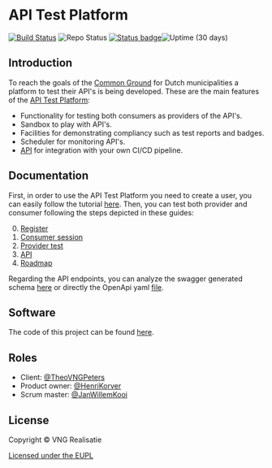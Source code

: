# API Test Platform

[![Build Status](https://jenkins.nlx.io/job/gemma-zaken-build-and-test/badge/icon?style=plastic)](https://jenkins.nlx.io/) ![Repo Status](https://img.shields.io/badge/status-concept-lightgrey.svg?style=plastic)
[![Status badge](https://img.shields.io/endpoint.svg?style=plastic&url=https%3A//api-test.nl/api/v1/provider-latest-badge/3fa51402-62c6-42d6-89fd-e14a2b818a6c/)](https://api-test.nl/server/2/dff1f823-ecc7-4ab8-8fb6-cc20793bd60f/3fa51402-62c6-42d6-89fd-e14a2b818a6c/latest/)![Uptime (30 days)](https://img.shields.io/uptimerobot/ratio/m782967733-af2d9fd1617222dbece6f648?style=plastic)

## Introduction 

To reach the goals of the [Common Ground](https://commonground.nl) for Dutch municipalities a platform to test their API's is being developed. These are the main features of the [API Test Platform](https://api-test.nl):

* Functionality for testing both consumers as providers of the API's.
* Sandbox to play with API's.
* Facilities for demonstrating compliancy such as test reports and badges.
* Scheduler for monitoring API's.
* [API](https://api-test.nl/api/v1/schema) for integration with your own CI/CD pipeline.

## Documentation
First, in order to use the API Test Platform you need to create a user, you can easily follow the tutorial [here](https://github.com/VNG-Realisatie/api-testvoorziening/blob/master/tutorials/USER.md).
Then, you can test both provider and consumer following the steps depicted in these guides:

0. [Register](https://github.com/VNG-Realisatie/api-testvoorziening/blob/master/tutorials/USER.md)
1. [Consumer session](https://github.com/VNG-Realisatie/api-testvoorziening/blob/master/tutorials/CONSUMER_SESSION.md)
2. [Provider test](https://github.com/VNG-Realisatie/api-testvoorziening/blob/master/tutorials/PROVIDER_TEST.md)
3. [API](https://github.com/VNG-Realisatie/api-testvoorziening/blob/master/tutorials/API.md)
4. [Roadmap](https://github.com/VNG-Realisatie/api-test-platform/blob/master/doc/general/Roadmap.md)

Regarding the API endpoints, you can analyze the swagger generated schema [here](https://vng-staging.maykin.nl/api/v1/schema) or directly the OpenApi yaml [file](https://github.com/VNG-Realisatie/api-testvoorziening/blob/master/api-specificatie/openapi.yaml). 


## Software
The code of this project can be found [here](https://github.com/VNG-Realisatie/api-testvoorziening-code).


## Roles

- Client: [@TheoVNGPeters](https://github.com/TheoVNGPeters)
- Product owner: [@HenriKorver](https://github.com/HenriKorver)
- Scrum master:  [@JanWillemKooi](https://github.com/JanWillemKooi)

## License
Copyright © VNG Realisatie

[Licensed under the EUPL](LICENCE.md)

